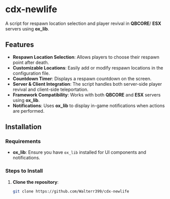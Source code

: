 # cdx-newlife
A script for respawn location selection and player revival in **QBCORE**/ **ESX** servers using **ox_lib**.

## Features
- **Respawn Location Selection**: Allows players to choose their respawn point after death.
- **Customizable Locations**: Easily add or modify respawn locations in the configuration file.
- **Countdown Timer**: Displays a respawn countdown on the screen.
- **Server & Client Integration**: The script handles both server-side player revival and client-side teleportation.
- **Framework Compatibility**: Works with both **QBCORE** and **ESX** servers using **ox_lib**.
- **Notifications**: Uses **ox_lib** to display in-game notifications when actions are performed.

## Installation

### Requirements
- **ox_lib**: Ensure you have `ox_lib` installed for UI components and notifications.

### Steps to Install

1. **Clone the repository**:
   ```bash
   git clone https://github.com/Walterr399/cdx-newlife
